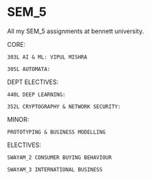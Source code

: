 # SEM_5

All my SEM_5 assignments at bennett university.

CORE:

    303L AI & ML: VIPUL MISHRA

    305L AUTOMATA: 

DEPT ELECTIVES: 

    440L DEEP LEARNING:

    352L CRYPTOGRAPHY & NETWORK SECURITY:
    
MINOR:

    PROTOTYPING & BUSINESS MODELLING

ELECTIVES:

    SWAYAM_2 CONSUMER BUYING BEHAVIOUR 
    
    SWAYAM_3 INTERNATIONAL BUSINESS
